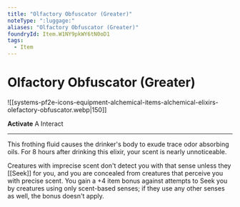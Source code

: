 ```yaml
---
title: "Olfactory Obfuscator (Greater)"
noteType: ":luggage:"
aliases: "Olfactory Obfuscator (Greater)"
foundryId: Item.W1NY9pkWY6tN0oD1
tags:
  - Item
---
```


# Olfactory Obfuscator (Greater)
![[systems-pf2e-icons-equipment-alchemical-items-alchemical-elixirs-olefactory-obfuscator.webp|150]]

**Activate** A Interact

* * *

This frothing fluid causes the drinker's body to exude trace odor absorbing oils. For 8 hours after drinking this elixir, your scent is nearly unnoticeable.

Creatures with imprecise scent don't detect you with that sense unless they [[Seek]] for you, and you are concealed from creatures that perceive you with precise scent. You gain a +4 item bonus against attempts to Seek you by creatures using only scent-based senses; if they use any other senses as well, the bonus doesn't apply.

